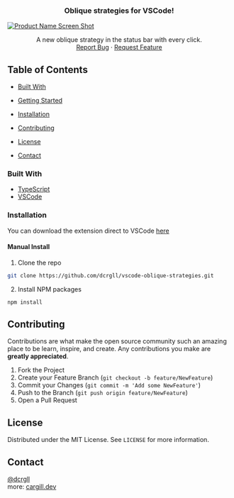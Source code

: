   <h3 align="center">Oblique strategies for VSCode!</h3>

[![Product Name Screen Shot][product-screenshot]](https://github.com/dcrgll.png)

  <p align="center">
    A new oblique strategy in the status bar with every click.
    <br />
    <a href="https://github.com/dcrgll/vscode-oblique-strategies/issues">Report Bug</a>
    ·
    <a href="https://github.com/dcrgll/vscode-oblique-strategies/issues">Request Feature</a>
  </p>
</p>

<!-- TABLE OF CONTENTS -->

## Table of Contents

- [Built With](#built-with)
- [Getting Started](#getting-started)
- [Installation](#installation)

- [Contributing](#contributing)
- [License](#license)
- [Contact](#contact)

### Built With

- [TypeScript]()
- [VSCode]()

### Installation

You can download the extension direct to VSCode [here](https://marketplace.visualstudio.com/items?itemName=DanCargill.oblique-strategies)

#### Manual Install

1. Clone the repo

```sh
git clone https://github.com/dcrgll/vscode-oblique-strategies.git
```

2. Install NPM packages

```sh
npm install
```

<!-- CONTRIBUTING -->

## Contributing

Contributions are what make the open source community such an amazing place to be learn, inspire, and create. Any contributions you make are **greatly appreciated**.

1. Fork the Project
2. Create your Feature Branch (`git checkout -b feature/NewFeature`)
3. Commit your Changes (`git commit -m 'Add some NewFeature'`)
4. Push to the Branch (`git push origin feature/NewFeature`)
5. Open a Pull Request

<!-- LICENSE -->

## License

Distributed under the MIT License. See `LICENSE` for more information.

<!-- CONTACT -->

## Contact

[@dcrgll](https://twitter.com/dcrgll)
<br >
more: [cargill.dev](https://www.cargill.dev)

<!-- MARKDOWN LINKS & IMAGES -->
<!-- https://www.markdownguide.org/basic-syntax/#reference-style-links -->

[contributors-shield]: https://img.shields.io/github/contributors/othneildrew/Best-README-Template.svg?style=flat-square
[contributors-url]: https://github.com/dcrgll/vscode-oblique-strategies/graphs/contributors
[forks-shield]: https://img.shields.io/github/forks/othneildrew/Best-README-Template.svg?style=flat-square
[forks-url]: https://github.com/dcrgll/vscode-oblique-strategies/network/members
[stars-shield]: https://img.shields.io/github/stars/othneildrew/Best-README-Template.svg?style=flat-square
[stars-url]: https://github.com/dcrgll/vscode-oblique-strategies/stargazers
[issues-shield]: https://img.shields.io/github/issues/othneildrew/Best-README-Template.svg?style=flat-square
[issues-url]: https://github.com/dcrgll/vscode-oblique-strategies/issues
[license-shield]: https://img.shields.io/github/license/othneildrew/Best-README-Template.svg?style=flat-square
[license-url]: https://github.com/dcrgll/vscode-oblique-strategies/blob/master/LICENSE.txt
[linkedin-shield]: https://img.shields.io/badge/-LinkedIn-black.svg?style=flat-square&logo=linkedin&colorB=555
[linkedin-url]: https://linkedin.com/in/dancargill
[product-screenshot]: https://github.com/dcrgll/vscode-oblique-strategies/blob/master/demo.gif?raw=true
